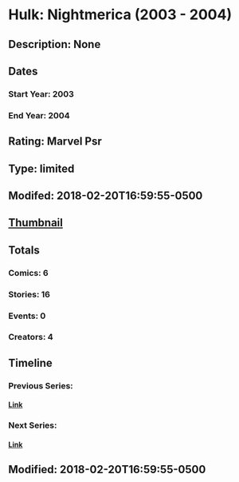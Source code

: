 # Hulk: Nightmerica (2003 - 2004)
## Description: None
## Dates
### Start Year: 2003
### End Year: 2004
## Rating: Marvel Psr
## Type: limited
## Modifed: 2018-02-20T16:59:55-0500
## [Thumbnail](http://i.annihil.us/u/prod/marvel/i/mg/9/70/5a8c9a3d3195b.jpg)
## Totals
### Comics: 6
### Stories: 16
### Events: 0
### Creators: 4
## Timeline
### Previous Series: 
#### [Link]()
### Next Series: 
#### [Link]()
## Modified: 2018-02-20T16:59:55-0500